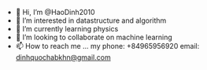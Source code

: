 - 👋 Hi, I’m @HaoDinh2010
- 👀 I’m interested in datastructure and algorithm
- 🌱 I’m currently learning physics
- 💞️ I’m looking to collaborate on machine learning
- 📫 How to reach me ...
my phone: +84965956920
email: dinhquochabkhn@gmail.com
<!---
HaoDinh2010/HaoDinh2010 is a ✨ special ✨ repository because its `README.md` (this file) appears on your GitHub profile.
You can click the Preview link to take a look at your changes.
--->
